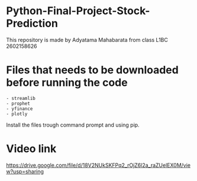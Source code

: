 # Python-Final-Project-Stock-Prediction
This repository is made by Adyatama Mahabarata from class L1BC 2602158626

# Files that needs to be downloaded before running the code
```
- streamlib
- prophet
- yfinance
- plotly
```
Install the files trough command prompt and using pip.

# Video link
https://drive.google.com/file/d/18V2NUkSKFPq2_rOjZ6l2a_raZUelEX0M/view?usp=sharing

